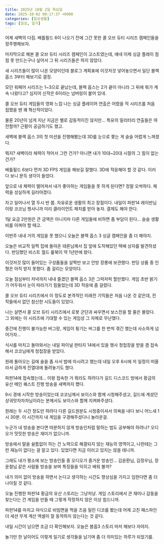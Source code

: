 ```yaml
---
title: 2025년 10월 2일 목요일
date: 2025-10-02 00:17:37 +0900
categories: [일상생활]
tags: [일상, 일기]
---
```


어제 새벽의 다짐. 배틀필드 6이 나오기 전에 그간 못한 콜 오브 듀티 시리즈 캠페인들을 정주행해보자.

마지막으로 해본 콜 오브 듀티 시리즈 캠페인이 고스트였는데, 얘네 이제 싱글 플레이 점점 못 만드는구나 싶어서 그 뒤 시리즈들은 하지 않았다.

새 시리즈들이 많이 나온 모양이던데 블로그 계획표에 이것저것 넣어놓으면서 일단 블랙 옵스 3부터 해보기로 결정.

모던 워페어 시리즈는 1~3으로 끝났는데, 블랙 옵스는 2가 끝이 아니라 그 뒤에 뭐가 계속 나왔다고? 심지어 신작은 6이라는 넘버링이 붙어 있네.

콜 오브 듀티 게임들의 영화 느낌 나는 싱글 플레이어 연출은 어렸을 적 시리즈를 처음 접했을 땐 꽤 혁신적이었다. 

물론 20년이 넘게 지난 지금은 별로 감동적이진 않지만... 특유의 밀리터리 연출들은 여전할까? 근황이 궁금하기도 했고.

새벽에 블랙 옵스 3의 첫 미션을 진행해봤는데 3D를 눈으로 쫓는 게 슬슬 어렵게 느껴졌다.

뭐지? 새벽이라 체력이 적어서 그런 건가? 아니면 내가 10대~20대 시절의 그 힘이 없는 건가?

배틀필드 6보다 먼저 3D FPS 게임을 해보길 잘했다. 3D에 적응해야 할 것 같다. 이러다 보니 문득 생각이 들었다.

앞으로 내 체력이 떨어져서 내가 좋아하는 게임들을 못 하게 된다면? 정말 오싹하다. 체력을 성실하게 길러야겠다.

자고 일어나서 열 두시 반 쯤. 자유로운 생활의 최고 장점이다. 내일이 파판14 레이반님이랑 코코님 행사니까 미리 클라이언트 패치를 받아 놓자. 결제도 해야 한다.

1달 요금 2만원은 큰 금액은 아니지마 다른 게임들에 비하면 좀 부담이 된다... 슬슬 생활비를 아껴야 할 때고.

이번주 내내 거의 게임을 못 했으니 오늘은 블랙 옵스 3 싱글 캠페인을 좀 더 해야지.

오늘은 비교적 일찍 집에 돌아온 테론님께서 집 앞에 도착해있던 택배 상자를 발견하셨다. 펀딩했던 비스트 월드 룰북이 약 1년만에 왔다.

이것저것 많이 들어있는 구성품들을 살짝만 보고 안방 장롱에 보관했다. 펀딩 상품 중 인형은 아직 받지 못했다. 좀 걸리는 모양이다.

오늘 점심부터 저녁까지 내내 즐겼던 블랙 옵스 3은 그럭저럭 할만했다. 게임 초반 밝기가 어두워서 눈이 따라가기 힘들었는데 3D 적응에 좀 걸렸다.

콜 오브 듀티 시리즈에서 이 정도로 본격적인 미래전 기믹들은 처음 나온 것 같은데, 전작들에서 없던 참신한 시도들이 있었다.

나는 살면서 콜 오브 듀티 시리즈에서 로봇 군단과 싸우면서 보스전을 할 줄은 몰랐다. 그 외에는 이 시리즈에 기대할 수 있는 게임성 그 자체로 무난했다.

중간에 진행이 불가능한 버그랑, 게임이 튕기는 버그를 한 번씩 겪긴 했는데 사소하게 넘어가자...

식사를 마치고 돌아와서는 내일 파이널 판타지 14에서 있을 행사 청첩장을 받을 겸 접속해서 코코님에게 청첩장을 받았다.

원래 돌아오는 길에 술을 좀 사서 밤에 마시려고 했는데 내일 오후 6시에 저 일정이 떠올라서 급하게 진열대에 돌려놓기도 했다.

파판14에 접속했는데... 이왕 접속한 거 뭐라도 하려다가 길드 디스코드 방에서 황금의 유산 메인 퀘스트 진행 방송을 새벽까지 헀다.

9시 경에 시작한 방송이었는데 코코님께서 보이스와 함께 시청해주셨고, 길드에 계셨던 샹궈맛차차차님이라는 분께서도 보이스와 함께 지켜봐주셨다.

원래는 두 시간 정도만 하려다 다른 길드원분도 시청중이셔서 의욕을 내다 보니 어느새 1시 30분. 이 시간까지 내 게임을 구경해주셨다니 놀라운걸.

누군가 내 방송을 본다면 따분하지 않게 방송인처럼 말하는 법도 공부해야 하려나? 오디오가 밋밋한 방송은 재미가 없으니까.

방송에서 말을 쉴틈없이 하는 건 노력으로 해결되지 않는 재능의 영역이고, 나한테는 그런 재능이 없다는 걸 알고 있다. 있었다면 지금 이러고 있지는 않을 테니까.

그래도 내가 평소에 보는 방송인들 중 오디오가 즐거운 방송인... 김윤환님, 김정우님, 장윤철님 같은 사람들 방송을 보며 특징들을 익히고 배워 볼까?

내가 의미 없이 방송을 하면서 논다고 생각하는 시간도 향상심을 가지고 임한다면 좀 더 나아질 것 같다.

오늘 진행한 파판14 황금의 유산 스토리는 그냥저냥. 게임 스토리에서 큰 재미나 감동을 찾는다는 건 게임을 만들 때 그렇게 작정하지 않은 이상 힘드니까.

파판14를 마치고 야식으로 비빔면을 먹을 즈음 밀린 디코를 봤는데 어제 고친 패스파인더 세션 무게 계산 엑셀이 잘 동작하지 않는다는 것 같다.

내일 시간이 남으면 조금 더 확인해보자. 오늘은 블옵3 스토리 마저 해보다 자야지.

놀기만 한 날이어도 이렇게 일기로 생각들을 남기며 좀 더 의미있는 하루가 되었기를.
